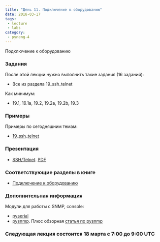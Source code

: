 ```yaml
---
title: "День 11. Подключение к оборудованию"
date: 2018-03-17
tags:
 - lecture
 - labs
category:
 - pyneng-4
---
```


Подключение к оборудованию

### Задания

После этой лекции нужно выполнить такие задания (16 заданий):

* Все из раздела 19_ssh_telnet

Как минимум:

* 19.1, 19.1a, 19.2, 19.2a, 19.2b, 19.3


### Примеры

Примеры по сегодняшним темам:

* [19_ssh_telnet](https://github.com/pyneng/pyneng-online-jan-apr-2018/tree/master/examples/19_ssh_telnet)

### Презентация

* [SSH/Telnet](https://gitpitch.com/natenka/pyneng-slides/py3-ssh-telnet). [PDF](https://github.com/pyneng/pyneng-online-jan-apr-2018/raw/master/presentations/19_ssh_telnet.pdf)


### Соответствующие разделы в книге

* [Подключение к оборудованию](https://natenka.gitbooks.io/pyneng/content/book/19_ssh_telnet/)

### Дополнительная информация

Модули для работы с SNMP, console:

* [pyserial](https://pythonhosted.org/pyserial/)
* [pysnmp](http://pysnmp.sourceforge.net/). Плюс обзорная [статья по pysnmp](https://pynet.twb-tech.com/blog/snmp/python-snmp-intro.html)

### Следующая лекция состоится 18 марта с 7:00 до 9:00 UTC

